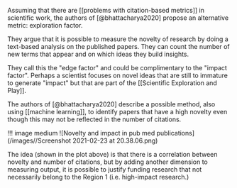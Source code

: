 Assuming that there are [[problems with citation-based metrics]] in scientific work, the authors of [@bhattacharya2020] propose an alternative metric: exploration factor. 

They argue that it is possible to measure the novelty of research by doing a text-based analysis on the published papers. They can count the number of new terms that appear and on which ideas they build insights. 

They call this the "edge factor" and could be complimentary to the "impact factor". Perhaps a scientist focuses on novel ideas that are still to immature to generate "impact" but that are part of the [[Scientific Exploration and Play]]. 

The authors of [@bhattacharya2020] describe a possible method, also using [[machine learning]], to identify papers that have a high novelty even though this may not be reflected in the number of citations. 

!!! image medium
    ![Novelty and impact in pub med publications](/images//Screenshot 2021-02-23 at 20.38.06.png)
    
The idea (shown in the plot above) is that there is a correlation between novelty and number of citations, but by adding another dimension to measuring output, it is possible to justify funding research that not necessarily belong to the Region 1 (i.e. high-impact research.)